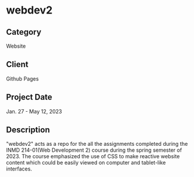 # webdev2

## Category
Website

## Client
Github Pages

## Project Date
Jan. 27 - May 12, 2023

## Description
"webdev2" acts as a repo for the all the assignments completed during the INMD 214-01(Web Development 2) course during the spring semester of 2023. The course emphasized the use of CSS to make reactive website content which could be easily viewed on computer and tablet-like interfaces.
